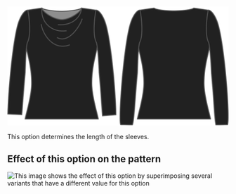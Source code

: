 ![The sleeve length bonus option on Diana](./sleevelengthbonus.svg)

This option determines the length of the sleeves.

## Effect of this option on the pattern

![This image shows the effect of this option by superimposing several variants that have a different value for this option](diana\_sleevelengthbonus\_sample.svg "Effect of this option on the pattern")
